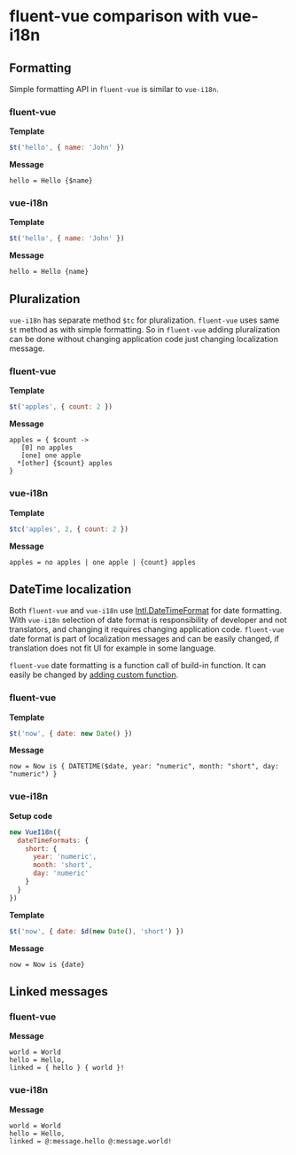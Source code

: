 # fluent-vue comparison with vue-i18n

## Formatting

Simple formatting API in `fluent-vue` is similar to `vue-i18n`.

### fluent-vue

**Template**
```js
$t('hello', { name: 'John' })
```

**Message**
```ftl
hello = Hello {$name}
```

### vue-i18n

**Template**
```js
$t('hello', { name: 'John' })
```

**Message**
```
hello = Hello {name}
```

## Pluralization

`vue-i18n` has separate method `$tc` for pluralization. `fluent-vue` uses same `$t` method as with simple formatting. So in `fluent-vue` adding pluralization can be done without changing application code just changing localization message.

### fluent-vue

**Template**
```js
$t('apples', { count: 2 })
```

**Message**
```ftl
apples = { $count ->
   [0] no apples
   [one] one apple
  *[other] {$count} apples
}
```

### vue-i18n

**Template**
```js
$tc('apples', 2, { count: 2 })
```

**Message**
```
apples = no apples | one apple | {count} apples
```

## DateTime localization

Both `fluent-vue` and `vue-i18n` use [Intl.DateTimeFormat](https://developer.mozilla.org/en-US/docs/Web/JavaScript/Reference/Global_Objects/Intl/DateTimeFormat) for date formatting. With `vue-i18n` selection of date format is responsibility of developer and not translators, and changing it requires changing application code. `fluent-vue` date format is part of localization messages and can be easily changed, if translation does not fit UI for example in some language.

`fluent-vue` date formatting is a function call of build-in function. It can easily be changed by [adding custom function](/howto/date-time.html#using-custom-library-for-date-formatting).

### fluent-vue

**Template**
```js
$t('now', { date: new Date() })
```

**Message**
```ftl
now = Now is { DATETIME($date, year: "numeric", month: "short", day: "numeric") }
```

### vue-i18n

**Setup code**
```js
new VueI18n({
  dateTimeFormats: {
    short: {
      year: 'numeric',
      month: 'short',
      day: 'numeric'
    }
  }
})
```

**Template**
```js
$t('now', { date: $d(new Date(), 'short') })
```

**Message**
```
now = Now is {date}
```

## Linked messages

### fluent-vue

**Message**
```ftl
world = World
hello = Hello,
linked = { hello } { world }!
```

### vue-i18n

**Message**
```
world = World
hello = Hello,
linked = @:message.hello @:message.world!
```

